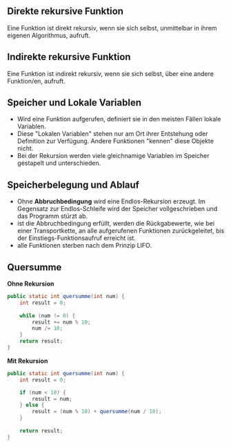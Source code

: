 ## Direkte rekursive Funktion
Eine Funktion ist direkt rekursiv, wenn sie sich selbst, unmittelbar in ihrem eigenen Algorithmus, aufruft.
## Indirekte rekursive Funktion
Eine Funktion ist indirekt rekursiv, wenn sie sich selbst, über eine andere Funktion/en, aufruft.
## Speicher und Lokale Variablen
- Wird eine Funktion aufgerufen, definiert sie in den meisten Fällen lokale Variablen.
- Diese "Lokalen Variablen" stehen nur am Ort ihrer Entstehung oder Definition zur Verfügung. Andere Funktionen "kennen" diese Objekte nicht.
- Bei der Rekursion werden viele gleichnamige Variablen im Speicher gestapelt und unterschieden.

## Speicherbelegung und Ablauf
- Ohne **Abbruchbedingung** wird eine Endlos-Rekursion erzeugt. Im Gegensatz zur Endlos-Schleife wird der Speicher vollgeschrieben und das Programm stürzt ab.
- ist die Abbruchbedingung erfüllt, werden die Rückgabewerte, wie bei einer Transportkette, an alle aufgerufenen Funktionen zurückgeleitet, bis der Einstiegs-Funktionsaufruf erreicht ist.
- alle Funktionen sterben nach dem Prinzip LIFO.  

## Quersumme
**Ohne Rekursion**
```java
public static int quersumme(int num) {  
    int result = 0;  
  
    while (num != 0) {  
        result += num % 10;  
        num /= 10;  
    }  
    return result;
}
```

**Mit Rekursion**
```java
public static int quersumme(int num) {
	int result = 0;

    if (num < 10) {
	    result = num;
    } else {
	    result = (num % 10) + quersumme(num / 10);
    }
    
    return result;
}
```
